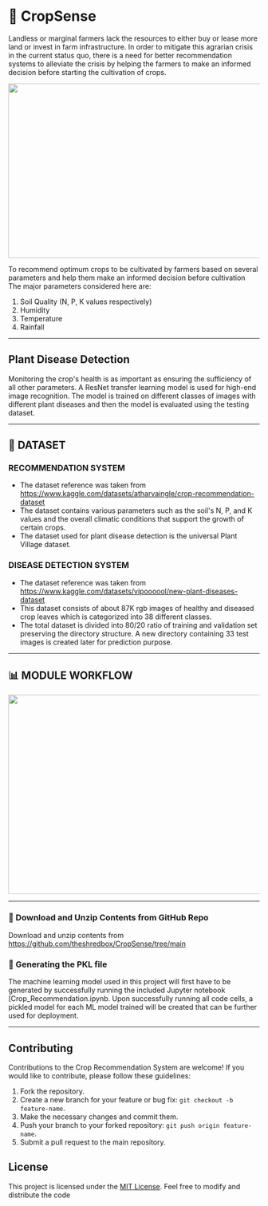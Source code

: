 # 🌾 **CropSense**
Landless or marginal farmers lack the resources to either buy or lease more land or invest in farm infrastructure. In order to mitigate this agrarian crisis in the current status quo, there is a need for better recommendation systems to alleviate the crisis by helping the farmers to make an informed decision before starting the cultivation of crops.
<p align="center">
  <img width="600" height="350" src="https://media1.giphy.com/media/l2JeidFbfjUBCk6KA/giphy.gif">
</p>

To recommend optimum crops to be cultivated by farmers based on several parameters and help them make an informed decision before cultivation
The major parameters considered here are:
1. Soil Quality (N, P, K values respectively)
2. Humidity
3. Temperature
4. Rainfall

---
## **Plant Disease Detection**
Monitoring the crop's health is as important as ensuring the sufficiency of all other parameters. A ResNet transfer learning model is used for high-end image recognition. 
The model is trained on different classes of images with different plant diseases and then the model is evaluated using the testing dataset. 

---

## :pushpin: **DATASET** 
### RECOMMENDATION SYSTEM
* The dataset reference was taken from https://www.kaggle.com/datasets/atharvaingle/crop-recommendation-dataset
* The dataset contains various parameters such as the soil's N, P, and K values and the overall climatic conditions that support the growth of certain crops.
* The dataset used for plant disease detection is the universal Plant Village dataset.

### DISEASE DETECTION SYSTEM
* The dataset reference was taken from https://www.kaggle.com/datasets/vipoooool/new-plant-diseases-dataset
* This dataset consists of about 87K rgb images of healthy and diseased crop leaves which is categorized into 38 different classes.
* The total dataset is divided into 80/20 ratio of training and validation set preserving the directory structure. A new directory containing 33 test images is created later for prediction purpose.
---

## **:bar_chart: MODULE WORKFLOW**
<p align="left">
  <img width="700" height="400" src="https://user-images.githubusercontent.com/36481036/193409683-eb942bc6-d162-4d5a-8105-fb4069da5a5e.png">
</p>

---

### :open_file_folder: Download and Unzip Contents from GitHub Repo

Download and unzip contents from https://github.com/theshredbox/CropSense/tree/main

### :green_book: Generating the PKL file

The machine learning model used in this project will first have to be generated by successfully running the included Jupyter notebook [Crop_Recommendation.ipynb. Upon successfully running all code cells, a pickled model for each ML model trained will be created that can be further used for deployment. 

---

## Contributing

Contributions to the Crop Recommendation System are welcome! If you would like to contribute, please follow these guidelines:

1. Fork the repository.
2. Create a new branch for your feature or bug fix: `git checkout -b feature-name`.
3. Make the necessary changes and commit them.
4. Push your branch to your forked repository: `git push origin feature-name`.
5. Submit a pull request to the main repository.

## License

This project is licensed under the [MIT License](LICENSE). Feel free to modify and distribute the code
